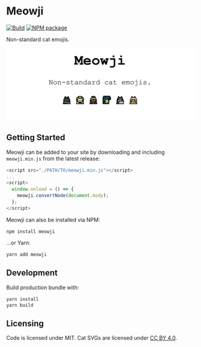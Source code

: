 # Meowji

[![Build](https://img.shields.io/github/actions/workflow/status/jasmaa/meowji/test.yml)](https://github.com/jasmaa/meowji/actions/workflows/test.yml)
[![NPM package](https://img.shields.io/npm/v/meowji)](https://www.npmjs.com/package/meowji)

Non-standard cat emojis.

![Screenshot of Meowji cats. There is a heading with the text "Meowji" and subtitle with the text "Non-standard cat emojis".](./docs/screenshot_01.png)

## Getting Started

Meowji can be added to your site by downloading and including `meowji.min.js` from the latest release:

```js
<script src="./PATH/TO/meowji.min.js"></script>
...
<script>
  window.onload = () => {
    meowji.convertNode(document.body);
  };
</script>
```

Meowji can also be installed via NPM:

```
npm install meowji
```

...or Yarn:

```
yarn add meowji
```

## Development

Build production bundle with:

```
yarn install
yarn build
```

## Licensing

Code is licensed under MIT. Cat SVGs are licensed under [CC BY 4.0](https://creativecommons.org/licenses/by/4.0/).